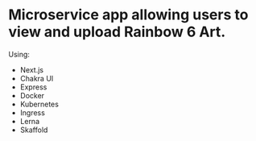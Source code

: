 # Microservice app allowing users to view and upload Rainbow 6 Art.

Using:

  - Next.js
  - Chakra UI
  - Express
  - Docker
  - Kubernetes
  - Ingress
  - Lerna
  - Skaffold

